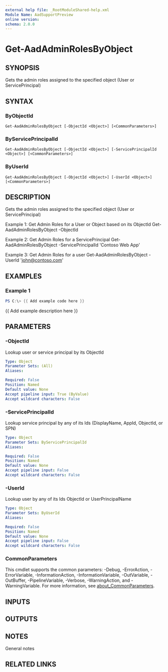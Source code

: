 ```yaml
---
external help file: _RootModuleShared-help.xml
Module Name: AadSupportPreview
online version:
schema: 2.0.0
---
```


# Get-AadAdminRolesByObject

## SYNOPSIS
Gets the admin roles assigned to the specified object (User or ServicePrincipal)

## SYNTAX

### ByObjectId
```
Get-AadAdminRolesByObject [-ObjectId <Object>] [<CommonParameters>]
```

### ByServicePrincipalId
```
Get-AadAdminRolesByObject [-ObjectId <Object>] [-ServicePrincipalId <Object>] [<CommonParameters>]
```

### ByUserId
```
Get-AadAdminRolesByObject [-ObjectId <Object>] [-UserId <Object>] [<CommonParameters>]
```

## DESCRIPTION
Gets the admin roles assigned to the specified object (User or ServicePrincipal)

Example 1: Get Admin Roles for a User or Object based on its ObjectId
Get-AadAdminRolesByObject -ObjectId 

Example 2: Get Admin Roles for a ServicePrincipal
Get-AadAdminRolesByObject -ServicePrincipalId 'Contoso Web App'

Example 3: Get Admin Roles for a user
Get-AadAdminRolesByObject -UserId 'john@contoso.com'

## EXAMPLES

### Example 1
```powershell
PS C:\> {{ Add example code here }}
```

{{ Add example description here }}

## PARAMETERS

### -ObjectId
Lookup user or service principal by its ObjectId

```yaml
Type: Object
Parameter Sets: (All)
Aliases:

Required: False
Position: Named
Default value: None
Accept pipeline input: True (ByValue)
Accept wildcard characters: False
```

### -ServicePrincipalId
Lookup service principal by any of its Ids (DisplayName, AppId, ObjectId, or SPN)

```yaml
Type: Object
Parameter Sets: ByServicePrincipalId
Aliases:

Required: False
Position: Named
Default value: None
Accept pipeline input: False
Accept wildcard characters: False
```

### -UserId
Lookup user by any of its Ids ObjectId or UserPrincipalName

```yaml
Type: Object
Parameter Sets: ByUserId
Aliases:

Required: False
Position: Named
Default value: None
Accept pipeline input: False
Accept wildcard characters: False
```

### CommonParameters
This cmdlet supports the common parameters: -Debug, -ErrorAction, -ErrorVariable, -InformationAction, -InformationVariable, -OutVariable, -OutBuffer, -PipelineVariable, -Verbose, -WarningAction, and -WarningVariable. For more information, see [about_CommonParameters](http://go.microsoft.com/fwlink/?LinkID=113216).

## INPUTS

## OUTPUTS

## NOTES
General notes

## RELATED LINKS

